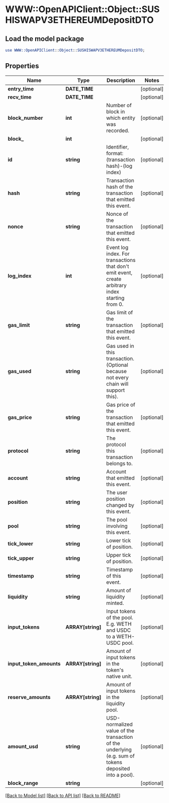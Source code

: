 # WWW::OpenAPIClient::Object::SUSHISWAPV3ETHEREUMDepositDTO

## Load the model package
```perl
use WWW::OpenAPIClient::Object::SUSHISWAPV3ETHEREUMDepositDTO;
```

## Properties
Name | Type | Description | Notes
------------ | ------------- | ------------- | -------------
**entry_time** | **DATE_TIME** |  | [optional] 
**recv_time** | **DATE_TIME** |  | [optional] 
**block_number** | **int** | Number of block in which entity was recorded. | [optional] 
**block_** | **int** |  | [optional] 
**id** | **string** | Identifier, format: (transaction hash)-(log index) | [optional] 
**hash** | **string** | Transaction hash of the transaction that emitted this event. | [optional] 
**nonce** | **string** | Nonce of the transaction that emitted this event. | [optional] 
**log_index** | **int** | Event log index. For transactions that don&#39;t emit event, create arbitrary index starting from 0. | [optional] 
**gas_limit** | **string** | Gas limit of the transaction that emitted this event. | [optional] 
**gas_used** | **string** | Gas used in this transaction. (Optional because not every chain will support this). | [optional] 
**gas_price** | **string** | Gas price of the transaction that emitted this event. | [optional] 
**protocol** | **string** | The protocol this transaction belongs to. | [optional] 
**account** | **string** | Account that emitted this event. | [optional] 
**position** | **string** | The user position changed by this event. | [optional] 
**pool** | **string** | The pool involving this event. | [optional] 
**tick_lower** | **string** | Lower tick of position. | [optional] 
**tick_upper** | **string** | Upper tick of position. | [optional] 
**timestamp** | **string** | Timestamp of this event. | [optional] 
**liquidity** | **string** | Amount of liquidity minted. | [optional] 
**input_tokens** | **ARRAY[string]** | Input tokens of the pool. E.g. WETH and USDC to a WETH-USDC pool. | [optional] 
**input_token_amounts** | **ARRAY[string]** | Amount of input tokens in the token&#39;s native unit. | [optional] 
**reserve_amounts** | **ARRAY[string]** | Amount of input tokens in the liquidity pool. | [optional] 
**amount_usd** | **string** | USD-normalized value of the transaction of the underlying (e.g. sum of tokens deposited into a pool). | [optional] 
**block_range** | **string** |  | [optional] 

[[Back to Model list]](../README.md#documentation-for-models) [[Back to API list]](../README.md#documentation-for-api-endpoints) [[Back to README]](../README.md)


